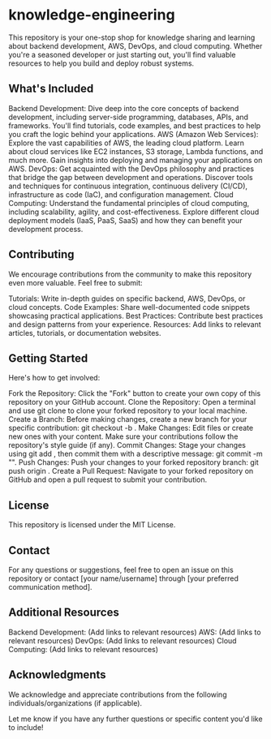 # knowledge-engineering

This repository is your one-stop shop for knowledge sharing and learning about backend development, AWS, DevOps, and cloud computing. Whether you're a seasoned developer or just starting out, you'll find valuable resources to help you build and deploy robust systems.

## What's Included

Backend Development: Dive deep into the core concepts of backend development, including server-side programming, databases, APIs, and frameworks. You'll find tutorials, code examples, and best practices to help you craft the logic behind your applications.
AWS (Amazon Web Services): Explore the vast capabilities of AWS, the leading cloud platform. Learn about cloud services like EC2 instances, S3 storage, Lambda functions, and much more. Gain insights into deploying and managing your applications on AWS.
DevOps: Get acquainted with the DevOps philosophy and practices that bridge the gap between development and operations. Discover tools and techniques for continuous integration, continuous delivery (CI/CD), infrastructure as code (IaC), and configuration management.
Cloud Computing: Understand the fundamental principles of cloud computing, including scalability, agility, and cost-effectiveness. Explore different cloud deployment models (IaaS, PaaS, SaaS) and how they can benefit your development process.
## Contributing

We encourage contributions from the community to make this repository even more valuable. Feel free to submit:

Tutorials: Write in-depth guides on specific backend, AWS, DevOps, or cloud concepts.
Code Examples: Share well-documented code snippets showcasing practical applications.
Best Practices: Contribute best practices and design patterns from your experience.
Resources: Add links to relevant articles, tutorials, or documentation websites.
## Getting Started

Here's how to get involved:

Fork the Repository: Click the "Fork" button to create your own copy of this repository on your GitHub account.
Clone the Repository: Open a terminal and use git clone to clone your forked repository to your local machine.
Create a Branch: Before making changes, create a new branch for your specific contribution: git checkout -b <branch-name>.
Make Changes: Edit files or create new ones with your content. Make sure your contributions follow the repository's style guide (if any).
Commit Changes: Stage your changes using git add <file-paths>, then commit them with a descriptive message: git commit -m "<commit message>".
Push Changes: Push your changes to your forked repository branch: git push origin <branch-name>.
Create a Pull Request: Navigate to your forked repository on GitHub and open a pull request to submit your contribution.
## License

This repository is licensed under the MIT License.

## Contact

For any questions or suggestions, feel free to open an issue on this repository or contact [your name/username] through [your preferred communication method].

## Additional Resources

Backend Development: (Add links to relevant resources)
AWS: (Add links to relevant resources)
DevOps: (Add links to relevant resources)
Cloud Computing: (Add links to relevant resources)
## Acknowledgments

We acknowledge and appreciate contributions from the following individuals/organizations (if applicable).

Let me know if you have any further questions or specific content you'd like to include!
